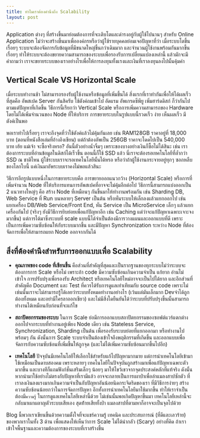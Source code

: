 ```yaml
---
title: ทำไมเราต้องคำนึงถึง Scalability
layout: post
---
```

Application ต่างๆ ที่สร้างขึ้นมาย่อมต้องการที่จะเติบโตและดำรงอยู่กับผู้ใช้ไปนานๆ สำหรับ Online Application ไม่ว่าจะสร้างขึ้นมาเพื่อองค์กรหรือว่าผู้ใช้รายบุคคลย่อมเจอปัญหาที่ว่า เมื่อระบบโตขึ้นเรื่อยๆ ระบบจะต้องจัดการกับข้อมูลที่มีขนาดใหญ่ขึ้นกว่าเดิมมาก และจำนวนผู้ใช้งานพร้อมกันมากขึ้นเรื่อยๆ ทำให้ระบบจะต้องขยายความสามารถของระบบเพื่อรองรับการเปลี่ยนแปลงเหล่านี้ แล้วมักจะมีคำถามว่า เราจะขยายระบบของเราอย่างไรเพื่อให้การลงทุนทั้งแรงและเงินที่เราลงทุนลงไปนั้นคุ้มค่า

## Vertical Scale VS Horizontal Scale
เมื่อระบบทำงานช้า ไม่สามารถรองรับผู้ใช้งานหรือข้อมูลที่เพิ่มขึ้นได้ สิ่งแรกที่เราทำกันเพื่อให้ได้ผลเร็วที่สุดคือ อัพสเปค Server กันสิครับ ใช้ตังค์ถมเข้าไป อัดแรม อัพเกรดซีพียู เพิ่มฮาร์ดดิสก์ ก็ว่ากันไปตามแต่ปัญหาที่เกิดขึ้น วิธีการนี้เรียกว่า Vertical Scale หรือการเพิ่มความสามารถของ Hardware โดยไม่ได้เพิ่มจำนวนของ Node ที่ให้บริการ การขยายระบบในรูปแบบนี้รวดเร็ว ง่าย เห็นผลเร็ว มีตังค์เป็นพอ

พอเราทำไปเรื่อยๆ เราจะถึงจุดที่ว่าใช้ตังค์แล้วไม่คุ้มกันเลย เช่น RAM128GB ราคาอยู่ที่ 18,000 บาท (ตอนที่หนังสือเล่มที่อ้างอิงเขียน) แต่ถ้าต้องอัพเป็น 256GB ราคาจะโดดไปเป็น 540,000 บาท เฮ้ย แม่เจ้า จะซื้อจริงหรอ? อันนี้ตัวอย่างน้ำจิ้มๆ เพราะของบางอย่างเงินก็ซื้อไม่ได้สินะ เช่น เราต้องการระบบที่อ่านข้อมูลในดิสก์ได้เร็วขึ้น ตอนนี้ก็ใช้ SSD แล้ว นี่เราจะต้องรอเทคโนโลยีที่ล้ำกว่า SSD ณ ชาติไหน ผู้ใช้ระบบเราจะรอเทคโนโลยีนั้นได้หรอ หรือว่าถ้าผู้ใช้งานกระจายอยู่ทุกๆ ซอกหลืบของโลกใบนี้ แค่เงินมาอัพระบบเราคงไม่พอแล้วสินะ

วิธีการอีกรูปแบบหนึ่งในการขยายระบบคือ การขยายออกแนวกว้าง (Horizontal Scale) หรือการที่เพิ่มจำนวน Node ที่ให้บริการแทนการอัพสเปคที่อาจจะไม่คุ้มอีกต่อไป วิธีการนี้สามารถแบ่งออกเป็น 2 แนวทางใหญ่ๆ คือ สร้าง Node ที่เหมือนๆ กันขึ้นมาให้ทำงานพร้อมกัน เช่น Sharding DB, Web Service ที่ Run บนหลายๆ Server เป็นต้น หรือหั่นระบบให้เล็กลงแล้วแยกออกไป เช่น แยกเครื่อง DB/Web Service/Front End, หั่น Service เป็น MicroService เล็กๆ แล้วแยกเครื่องกันไป (จริงๆ ยังมีวิธีการยิบย่อยเพื่อแก้ปัญหาอีก เช่น Caching แต่ว่าจะแก้ปัญหาเฉพาะเจาะจงมากขึ้น) แต่การได้มาซึ่งระบบที่ scale แบบนี้ได้จำเป็นต้องมีการวางแผนและออกแบบที่ดี เพราะเป็นการเพิ่มความซับซ้อนให้กับระบบมากขึ้น และมีปัญหา Synchronization ระหว่าง Node ที่ต้องจัดการเพื่อให้สามารถแยก Node ออกจากกันได้

## สิ่งที่ต้องคำนึงสำหรับการออกแบบเพื่อ Scalability

* **คุณภาพของ code ที่เขียนขึ้น** คือส่วนที่สำคัญที่สุดและเป็นรากฐานของทุกระบบไม่ว่าระบบจะต้องการการ Scale หรือไม่ เพราะถ้า code มีความซับซ้อนเกินความจำเป็น แก้ยาก อ่านไม่เข้าใจ การปรับปรุงเพื่อรองรับ Architect หรือเทคโนโลยีใหม่อาจจะเป็นไปได้ยาก และอีกส่วนที่สำคัญคือ Document และ Test ที่ควรได้รับการดูแลเท่าเทียมกับ source code เพราะไม่เช่นนั้นเราจะไม่สามารถรู้ได้เลยว่าระบบทั้งหมดทำงานอย่างไร (เว้นแต่มันเล็กมาก Devจำได้ถูกต้องทั้งหมด และอย่ามีใครลาออกเชียว) และไม่มีสิ่งใดยืนยันได้ว่าระบบที่ปรับปรุงขึ้นนั้นสามารถทำงานได้เหมือนกับก่อนที่จะแก้ไข

* **สถาปัตยกรรมของระบบ** ในการ Scale ย่อมีการออกแบบสถาปัตยกรรมของซอฟต์แวร์แตกต่างออกไปจากระบบที่ทำงานอยู่เพียง Node เดียว เช่น Stateless Service, Synchronization, Sharding เป็นต้น เพื่อรองรับระบบย่อยที่แยกออกมา หรือทำงานไปพร้อมๆ กัน ดังนั้นการ Scale ระบบจำเป็นต้องเข้าใจถึงพฤติกรรมที่เกิดขึ้น และออกแบบเพื่อจัดการกับความซับซ้อนที่เพิ่มขึ้นให้ถูกจุด (และไม่ได้เพิ่มความซับซ้อนมากขึ้นไปอีก)

* **เทคโนโลยี** ปัจจุบันมีเทคโนโลยีให้เลือกใช้สำหรับแก้ไปปัญหามากมาย แต่การนำเทคโนโลยีเข้ามาใช้เหมือนเป็นดาบสองคม เพราะหลายๆ เทคโนโลยีในปัจจุบันถูกสร้างมาเพื่อแก้ปัญหาเฉพาะตัวมากขึ้น และบางทีก็แถมฟังก์ชั่นเสริมเล็กๆ น้อยๆ มาให้ไขว้เขวจากจุดประสงค์หลักที่แท้จริง ดังนั้นหากนำมาใช้อย่างไม่ตรงกับปัญหาที่เรามีแล้ว อาจจะกลายเป็นการเผาป่าเพื่อล่าแมลงสาปซักตัว ที่เราลงเงินลงแรงมากเกินความจำเป็นกับปัญหาอันน้อยนิดกระจิดริดของเรา ที่มีวิธีการง่ายๆ สร้างความซับซ้อนน้อยกว่าในการจัดการปัญหา อีกทั้งการนำเทคโนโลยีมาใช้มากขึ้น ทำให้เราจำเป็นต้องมี`ความรู้` ในการดูแลเทคโนโลยีเหล่านี้ด้วย ไม่เช่นนั้นพอเกิดปัญหาขึ้นมา เทคโนโลยีเหล่านี้จะกลับมาเผาผลาญตัวระบบเสียเอง สุดท้้ายเสียทั้งป่า แมลงสาปที่ตามหาก็อาจจะเป็นจุลไปด้วย

Blog นี้พวกเราเขียนขึ้นด้วยความตั้งใจที่จะแชร์ความรู้ เทคนิค และประสบการณ์ (ที่ดีและเลวร้าย) ของพวกเราในทั้ง 3 ด้าน เพื่อแสดงให้เห็นว่าการ Scale ไม่ได้น่ากลัว (Scary) อย่างที่คิด ถ้าเราเข้าใจพื้นฐานและความต้องการของระบบที่เราสร้างขึ้น
